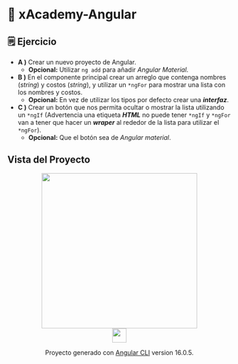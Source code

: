 # 🚀 xAcademy-Angular

## 🗒 Ejercicio

* **A )** Crear un nuevo proyecto de Angular.
    * **Opcional:** Utilizar `ng add` para añadir *Angular Material*.
* **B )** En el componente principal crear un arreglo que contenga nombres (*string*) y costos (*string*), y utilizar un `*ngFor` para mostrar una lista con los nombres y costos.
    * **Opcional:** En vez de utilizar los tipos por defecto crear una ***interfaz***.
* **C )** Crear un botón que nos permita ocultar o mostrar la lista utilizando un `*ngIf` (Advertencia una etiqueta ***HTML*** no puede tener `*ngIf` y `*ngFor` van a tener que hacer un ***wraper*** al rededor de la lista para utilizar el `*ngFor`).
    * **Opcional:** Que el botón sea de *Angular material*.

## Vista del Proyecto

<div align="center">
    <img src="https://github.com/iam-leo/xAcademy-javascript/assets/79548542/b27e480a-5d61-4b1e-88d3-9c7568da478e" width="350">
<div>


<img src="https://cdn.jsdelivr.net/gh/devicons/devicon/icons/angularjs/angularjs-original.svg" width="32">
    
Proyecto generado con  [Angular CLI](https://github.com/angular/angular-cli) version 16.0.5.

